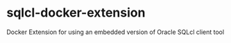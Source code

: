 # sqlcl-docker-extension
Docker Extension for using an embedded version of Oracle SQLcl client tool
